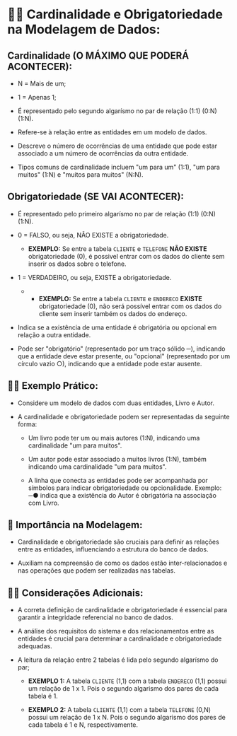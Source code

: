 # 👯‍♀️ **Cardinalidade e Obrigatoriedade na Modelagem de Dados:**

## **Cardinalidade (O MÁXIMO QUE PODERÁ ACONTECER):**

  - N = Mais de um;

  - 1 = Apenas 1;

  - É representado pelo segundo algarísmo no par de relação (1:1) (0:N) (1:N).
   
  - Refere-se à relação entre as entidades em um modelo de dados.
  
  - Descreve o número de ocorrências de uma entidade que pode estar associado a um número de ocorrências da outra entidade.
  
  - Tipos comuns de cardinalidade incluem "um para um" (1:1), "um para muitos" (1:N) e "muitos para muitos" (N:N).


## **Obrigatoriedade (SE VAI ACONTECER):**

  - É representado pelo primeiro algarísmo no par de relação (1:1) (0:N) (1:N).

  - 0 = FALSO, ou seja, NÃO EXISTE a obrigatoriedade.

    - **EXEMPLO:** Se entre a tabela `CLIENTE` e `TELEFONE` **NÃO EXISTE** obrigatoriedade (0), é possivel entrar com os dados do cliente sem inserir os dados sobre o telefone.

  - 1 = VERDADEIRO, ou seja, EXISTE a obrigatoriedade.

    - - **EXEMPLO:** Se entre a tabela `CLIENTE` e `ENDERECO` **EXISTE** obrigatoriedade (0), não será possível entrar com os dados do cliente sem inserir também os dados do endereço.

  - Indica se a existência de uma entidade é obrigatória ou opcional em relação a outra entidade.
  
  - Pode ser "obrigatório" (representado por um traço sólido ─), indicando que a entidade deve estar presente, ou "opcional" (representado por um círculo vazio ○), indicando que a entidade pode estar ausente.
  

## 👩‍🏫 **Exemplo Prático:**

  - Considere um modelo de dados com duas entidades, Livro e Autor.
  
  - A cardinalidade e obrigatoriedade podem ser representadas da seguinte forma:
  
    - Um livro pode ter um ou mais autores (1:N), indicando uma cardinalidade "um para muitos".
  
    - Um autor pode estar associado a muitos livros (1:N), também indicando uma cardinalidade "um para muitos".
  
    - A linha que conecta as entidades pode ser acompanhada por símbolos para indicar obrigatoriedade ou opcionalidade. Exemplo: ─● indica que a existência do Autor é obrigatória na associação com Livro.


## 💎 **Importância na Modelagem:**
  
  - Cardinalidade e obrigatoriedade são cruciais para definir as relações entre as entidades, influenciando a estrutura do banco de dados.
  
  - Auxiliam na compreensão de como os dados estão inter-relacionados e nas operações que podem ser realizadas nas tabelas.


## 💭🤔 **Considerações Adicionais:**
  
  - A correta definição de cardinalidade e obrigatoriedade é essencial para garantir a integridade referencial no banco de dados.
  
  - A análise dos requisitos do sistema e dos relacionamentos entre as entidades é crucial para determinar a cardinalidade e obrigatoriedade adequadas.

  - A leitura da relação entre 2 tabelas é lida pelo segundo algarísmo do par;

    - **EXEMPLO 1:** A tabela `CLIENTE` (1,1) com a tabela `ENDERECO` (1,1) possui um relação de 1 x 1. Pois o segundo algarismo dos pares de cada tabela é 1.

    - **EXEMPLO 2:** A tabela `CLIENTE` (1,1) com a tabela `TELEFONE` (0,N) possui um relação de 1 x N. Pois o segundo algarismo dos pares de cada tabela é 1 e N, respectivamente. 
